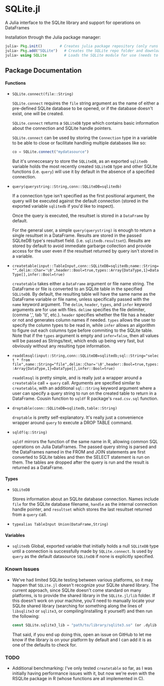 SQLite.jl
=======

A Julia interface to the SQLite library and support for operations on DataFrames

Installation through the Julia package manager:
```julia
julia> Pkg.init()        # Creates julia package repository (only runs once for all packages)
julia> Pkg.add("SQLite")   # Creates the SQLite repo folder and downloads the SQLite package + dependancy (if needed)
julia> using SQLite        # Loads the SQLite module for use (needs to be run with each new Julia instance)
```
## Package Documentation

#### Functions
* `SQLite.connect(file::String)`

  `SQLite.connect` requires the `file` string argument as the name of either a pre-defined SQLite database to be opened, or if the database doesn't exist, one will be created.

  `SQLite.connect` returns a `SQLiteDB` type which contains basic information
about the connection and SQLite handle pointers.

  `SQLite.connect` can be used by storing the `Connection` type in
a variable to be able to close or facilitate handling multiple
databases like so:
  ```julia
  co = SQLite.connect("mydatasource")
  ```
  But it's unneccesary to store the `SQLiteDB`, as an exported
`sqlitedb` variable holds the most recently created `SQLiteDB` type and other
SQLite functions (i.e. `query`) will use it by default in the absence of a specified connection.

* `query(querystring::String,conn::SQLiteDB=sqlitedb)`
  
  If a connection type isn't specified as the first positional argument, the query will be executed against
the default connection (stored in the exported variable `sqlitedb` if you'd like to
inspect).

  Once the query is executed, the resultset is stored in a
`DataFrame` by default.

  For the general user, a simple `query(querystring)` is enough to return a single resultset in a DataFrame. Results are stored in the passed SQLiteDB type's resultset field. (i.e. `sqlitedb.resultset`). Results are stored by default to avoid immediate garbarge collection and provide access for the user even if the resultset returned by query isn't stored in a variable.

* `createtable(input::TableInput,conn::SQLiteDB=sqlitedb;name::String="",delim::Char='\0',header::Bool=true,types::Array{DataType,1}=DataType[],infer::Bool=true)`
 
  `createtable` takes either a `DataFrame` argument or file name string. The DataFrame or file is converted to an SQLite table in the specified `SQLiteDB`. By default, the resulting table will have the same name as the DataFrame variable or file name, unless specifically passed with the `name` keyword argument. The `delim`, `header`, `types`, and `infer` keyword arguments are for use with files. `delime` specifies the file delimiter, (comma ',', tab '\t', etc.). `header` specifies whether the file has a header or not and generates column names if needed. `types` allows the user to specify the column types to be read in, while `infer` allows an algorithm to figure out each columns type before commiting to the SQLite table. Note that if the `types` argument is empty and `infer=false`, then all values will be passed as Strings/text, which ends up being very fast, but obviously without any resulting type information.

* `readdlmsql(input::String,conn::SQLiteDB=sqlitedb;sql::String="select * from file",name::String="file",delim::Char='\0',header::Bool=true,types::Array{DataType,1}=DataType[],infer::Bool=true)`

  `readdlmsql` is pretty simple, and is really just a wrapper around a `createtable` call + `query` call. Arguments are specified similar to `createtable`, with an additional `sql::String` keyword argument where a user can specify a query string to run on the created table to return in a DataFrame. Cousin function to `sqldf` R package's `read.csv.sql` function.

* `droptable(conn::SQLiteDB=sqlitedb,table::String)`

  `droptable` is pretty self-explanatory. It's really just a convenience wrapper around `query` to execute a DROP TABLE command.

* `sqldf(q::String)`

  `sqldf` mirrors the function of the same name in R, allowing common SQL operations on Julia DataFrames. The passed query string is parsed and the DataFrames named in the FROM and JOIN statements are first converted to SQLite tables and then the SELECT statement is run on them. The tables are dropped after the query is run and the result is returned as a DataFrame. 



#### Types
* `SQLiteDB`

  Stores information about an SQLite database connection. Names include `file` for the SQLite database filename, `handle` as the internal connection handle pointer, and `resultset` which
stores the last resultset returned from a `query` call. 

* `typealias TableInput Union(DataFrame,String)`

#### Variables
* `sqlitedb`
  Global, exported variable that initially holds a null `SQLiteDB` type until a connection is successfully made by `SQLite.connect`. Is used by `query` as the default datasource `SQLiteDB` if none is explicitly specified. 

### Known Issues
* We've had limited SQLite testing between various platforms, so it may happen that `SQLite.jl` doesn't recognize your SQLite shared library. The current approach, since SQLite doesn't come standard on many platforms, is to provide the shared library in the `SQLite.jl/lib` folder. If this doesn't work on your machine, you'll need to manually locate your SQLite shared library (searching for something along the lines of
  `libsqlite3` or `sqlite3`, or compiling/installing it yourself) and then run the following:
  ```julia
  const SQLite.sqlite3_lib = "path/to/library/sqlite3.so" (or .dylib on OSX)
  ```

  That said, if you end up doing this, open an issue on GitHub to let me know if the library is on your platform by default and I can add it is as one of the defaults to check for.

### TODO
* Additional benchmarking: I've only tested `createtable` so far, as I was initially having performance issues with it, but now we're even with the RSQLite package in R (whose functions are all implemented in C).
